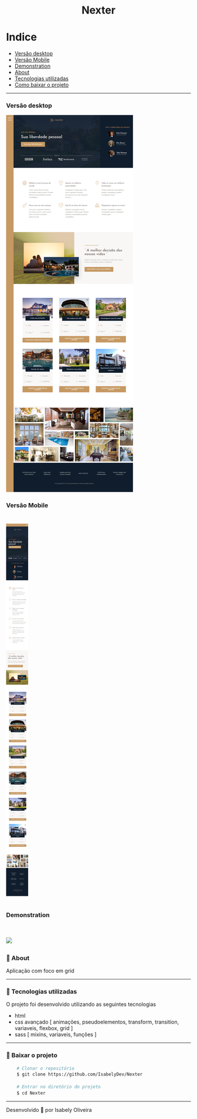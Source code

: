 <h1 align="center"> Nexter </h1>

# Indice

- [ Versão desktop ](#Versão-desktop)
- [ Versão Mobile ](#Versão-Mobile)
- [ Demonstration ](#Demonstration)
- [ About ](#-About)
- [ Tecnologias utilizadas ](#-Tecnologias-utilizadas)
- [ Como baixar o projeto ](#-Baixar-o-projeto)

---

### Versão desktop
<p>
    <img src="./img/desktop.png" /> 
</p>

### Versão Mobile
<h1> 
    <img src="./img/mobile.png" /> 
</h1>

### Demonstration
<h1> 
    <img src="./img/nexter.gif" /> 
</h1>

### 🌴 About

Aplicação com foco em grid

---
### 🚀 Tecnologias utilizadas 

O projeto foi desenvolvido utilizando as seguintes tecnologias

- html
- css avançado [ animações, pseudoelementos, transform, transition, variaveis, flexbox, grid ]
- sass [ mixins, variaveis, funções ]

---
### 📂 Baixar o projeto 

```bash
    # Clonar o repositório
    $ git clone https://github.com/IsabelyDev/Nexter

    # Entrar no diretório do projeto
    $ cd Nexter

```

---
Desenvolvido 💜  por Isabely Oliveira 
